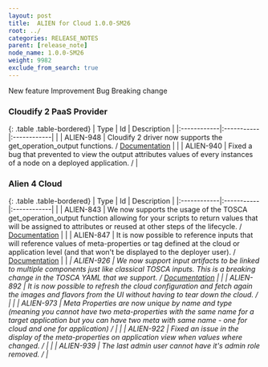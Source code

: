 ```yaml
---
layout: post
title:  ALIEN for Cloud 1.0.0-SM26
root: ../
categories: RELEASE_NOTES
parent: [release_note]
node_name: 1.0.0-SM26
weight: 9982
exclude_from_search: true
---
```





<i class="fa fa-plus text-success"></i> New feature <i class="fa fa-level-up text-primary"></i> Improvement  <i class="fa fa-bug text-danger"></i> Bug <i class="fa fa-exclamation-triangle text-warning"></i> Breaking change


### Cloudify 2 PaaS Provider



  {: .table .table-bordered}
  | Type        | Id         | Description |
  |:------------|:-----------|:------------|
    |  <i class="fa fa-plus text-success"></i> | ALIEN-948 | Cloudify 2 driver now supports the get_operation_output functions. / [Documentation](#/documentation/1.0.0/cloudify2_driver/operation_outputs.html) |
        |  <i class="fa fa-bug text-danger"></i> | ALIEN-940 | Fixed a bug that prevented to view the output attributes values of every instances of a node on a deployed application. /  |
  


### Alien 4 Cloud



  {: .table .table-bordered}
  | Type        | Id         | Description |
  |:------------|:-----------|:------------|
    |  <i class="fa fa-plus text-success"></i> | ALIEN-843 | We now supports the usage of the TOSCA get_operation_output function allowing for your scripts to return values that will be assigned to attributes or reused at other steps of the lifecycle. / [Documentation](#/documentation/1.0.0/devops_guide/tosca_grammar/get_operation_output_definition.html) |
    |  <i class="fa fa-plus text-success"></i> | ALIEN-847 | It is now possible to reference inputs that will reference values of meta-properties or tag defined at the cloud or application level (and that won't be displayed to the deployer user). / [Documentation](#/documentation/1.0.0/user_guide/application/application_management_advanced_inputs.html) |
    |  <i class="fa fa-exclamation-triangle text-warning">  <i class="fa fa-plus text-success"></i> | ALIEN-926 | We now support input artifacts to be linked to multiple components just like classical TOSCA inputs. This is a breaking change in the TOSCA YAML that we support. / [Documentation](#/documentation/1.0.0/devops_guide/tosca_grammar/topology_template.html) |
      |  <i class="fa fa-level-up text-primary"></i> | ALIEN-892 | It is now possible to refresh the cloud configuration and fetch again the images and flavors from the UI without having to tear down the cloud. /  |
    |  <i class="fa fa-level-up text-primary"></i> | ALIEN-973 | Meta Properties are now unique by name and type (meaning you cannot have two meta-properties with the same name for a target application but you can have two meta with same name - one for cloud and one for application) /  |
      |  <i class="fa fa-bug text-danger"></i> | ALIEN-922 | Fixed an issue in the display of the meta-properties on application view when values where changed. /  |
    |  <i class="fa fa-bug text-danger"></i> | ALIEN-939 | The last admin user cannot have it's admin role removed. /  |
  


